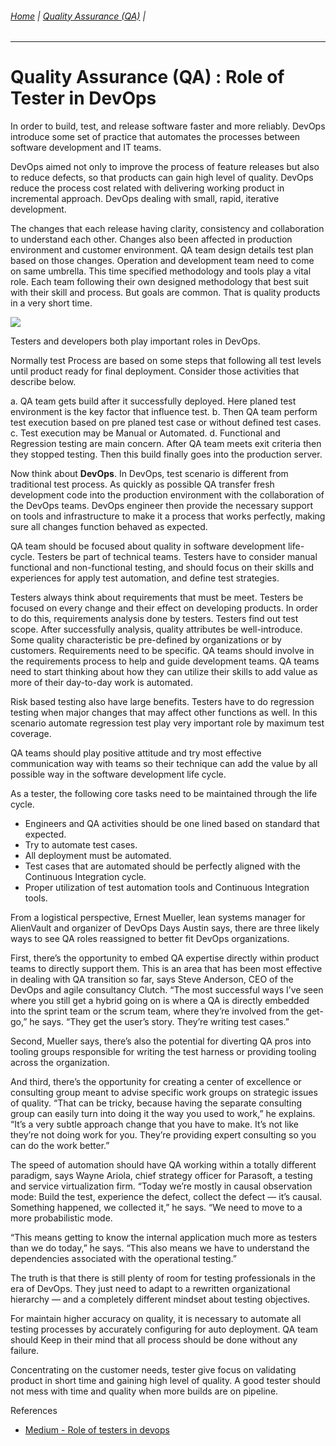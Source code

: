 ###### [Home](https://github.com/RyKaj/Documentation/blob/master/README.md) | [Quality Assurance (QA)](https://github.com/RyKaj/Documentation/tree/master/QA/README.md) |
------------


# Quality Assurance (QA) : Role of Tester in DevOps

In order to build, test, and release software faster and more reliably.
DevOps introduce some set of practice that automates the processes
between software development and IT teams.

DevOps aimed not only to improve the process of feature releases but
also to reduce defects, so that products can gain high level of quality.
DevOps reduce the process cost related with delivering working product
in incremental approach. DevOps dealing with small, rapid, iterative
development.

The changes that each release having clarity, consistency and
collaboration to understand each other. Changes also been affected in
production environment and customer environment. QA team design details
test plan based on those changes. Operation and development team need to
come on same umbrella. This time specified methodology and tools play a
vital role. Each team following their own designed methodology that best
suit with their skill and process. But goals are common. That is quality
products in a very short time.

<kbd>![](https://miro.medium.com/max/3483/1*BZUIwLExSu3slCz5mu_ETw.png)</kbd>

Testers and developers both play important roles in DevOps.

Normally test Process are based on some steps that following all test
levels until product ready for final deployment. Consider those
activities that describe below.

  a. QA team gets build after it successfully deployed. Here planed
    test environment is the key factor that influence test.
  b. Then QA team perform test execution based on pre planed test case
    or without defined test cases.
  c. Test execution may be Manual or Automated.
  d. Functional and Regression testing are main concern.
  After QA team meets exit criteria then they stopped testing. Then
    this build finally goes into the production server.

Now think about **DevOps**. In DevOps, test scenario is different from
traditional test process. As quickly as possible QA transfer fresh
development code into the production environment with the collaboration
of the DevOps teams. DevOps engineer then provide the necessary support
on tools and infrastructure to make it a process that works perfectly,
making sure all changes function behaved as expected.

QA team should be focused about quality in software development
life-cycle. Testers be part of technical teams. Testers have to consider
manual functional and non-functional testing, and should focus on their
skills and experiences for apply test automation, and define test
strategies.

Testers always think about requirements that must be meet. Testers be
focused on every change and their effect on developing products. In
order to do this, requirements analysis done by testers. Testers find
out test scope. After successfully analysis, quality attributes be
well-introduce. Some quality characteristic be pre-defined by
organizations or by customers. Requirements need to be specific. QA
teams should involve in the requirements process to help and guide
development teams. QA teams need to start thinking about how they can
utilize their skills to add value as more of their day-to-day work is
automated.

Risk based testing also have large benefits. Testers have to do
regression testing when major changes that may affect other functions as
well. In this scenario automate regression test play very important role
by maximum test coverage.

QA teams should play positive attitude and try most effective
communication way with teams so their technique can add the value by all
possible way in the software development life cycle.

As a tester, the following core tasks need to be maintained through the
life cycle.

  - Engineers and QA activities should be one lined based on standard
    that expected.
  - Try to automate test cases.
  - All deployment must be automated.
  - Test cases that are automated should be perfectly aligned with the
    Continuous Integration cycle.
  - Proper utilization of test automation tools and Continuous
    Integration tools.

From a logistical perspective, Ernest Mueller, lean systems manager for
AlienVault and organizer of DevOps Days Austin says, there are three
likely ways to see QA roles reassigned to better fit DevOps
organizations.

First, there’s the opportunity to embed QA expertise directly within
product teams to directly support them. This is an area that has been
most effective in dealing with QA transition so far, says Steve
Anderson, CEO of the DevOps and agile consultancy Clutch. “The most
successful ways I’ve seen where you still get a hybrid going on is where
a QA is directly embedded into the sprint team or the scrum team, where
they’re involved from the get-go,” he says. “They get the user’s story.
They’re writing test cases.”

Second, Mueller says, there’s also the potential for diverting QA pros
into tooling groups responsible for writing the test harness or
providing tooling across the organization.

And third, there’s the opportunity for creating a center of excellence
or consulting group meant to advise specific work groups on strategic
issues of quality. “That can be tricky, because having the separate
consulting group can easily turn into doing it the way you used to
work,” he explains. “It’s a very subtle approach change that you have
to make. It’s not like they’re not doing work for you. They’re providing
expert consulting so you can do the work better.”

The speed of automation should have QA working within a totally
different paradigm, says Wayne Ariola, chief strategy officer for
Parasoft, a testing and service virtualization firm. “Today we’re mostly
in causal observation mode: Build the test, experience the defect,
collect the defect — it’s causal. Something happened, we collected it,”
he says. “We need to move to a more probabilistic mode.

“This means getting to know the internal application much more as
testers than we do today,” he says. “This also means we have to
understand the dependencies associated with the operational testing.”

The truth is that there is still plenty of room for testing
professionals in the era of DevOps. They just need to adapt to a
rewritten organizational hierarchy — and a completely different mindset
about testing objectives.

For maintain higher accuracy on quality, it is necessary to automate all
testing processes by accurately configuring for auto deployment. QA team
should Keep in their mind that all process should be done without any
failure.

Concentrating on the customer needs, tester give focus on validating
product in short time and gaining high level of quality. A good tester
should not mess with time and quality when more builds are on pipeline.

References

  - [Medium - Role of testers in devops](https://medium.com/oceanize-geeks/role-of-testers-in-devops-56e790792cd7)


